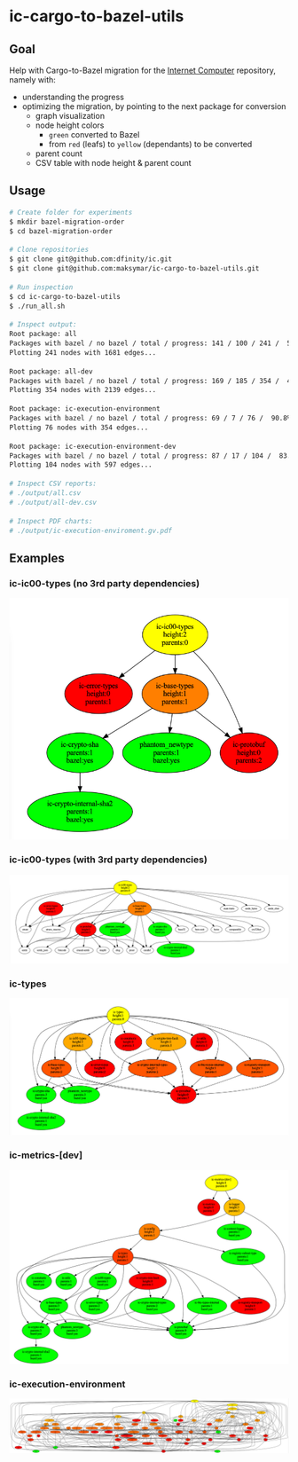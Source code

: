 # ic-cargo-to-bazel-utils

## Goal

Help with Cargo-to-Bazel migration for the [Internet Computer](https://github.com/dfinity/ic) repository, namely with:

- understanding the progress
- optimizing the migration, by pointing to the next package for conversion
  - graph visualization
  - node height colors
    - `green` converted to Bazel
    - from `red` (leafs) to `yellow` (dependants) to be converted
  - parent count
  - CSV table with node height & parent count

## Usage

```bash
# Create folder for experiments
$ mkdir bazel-migration-order
$ cd bazel-migration-order

# Clone repositories
$ git clone git@github.com:dfinity/ic.git
$ git clone git@github.com:maksymar/ic-cargo-to-bazel-utils.git

# Run inspection
$ cd ic-cargo-to-bazel-utils
$ ./run_all.sh

# Inspect output:
Root package: all
Packages with bazel / no bazel / total / progress: 141 / 100 / 241 /  58.5%
Plotting 241 nodes with 1681 edges...

Root package: all-dev
Packages with bazel / no bazel / total / progress: 169 / 185 / 354 /  47.7%
Plotting 354 nodes with 2139 edges...

Root package: ic-execution-environment
Packages with bazel / no bazel / total / progress: 69 / 7 / 76 /  90.8%
Plotting 76 nodes with 354 edges...

Root package: ic-execution-environment-dev
Packages with bazel / no bazel / total / progress: 87 / 17 / 104 /  83.7%
Plotting 104 nodes with 597 edges...

# Inspect CSV reports:
# ./output/all.csv
# ./output/all-dev.csv

# Inspect PDF charts:
# ./output/ic-execution-enviroment.gv.pdf
```

## Examples

### ic-ic00-types (no 3rd party dependencies)

![Example](./images/ic-ic00-types.png)

### ic-ic00-types (with 3rd party dependencies)
![Example](./images/ic-ic00-types-3p.png)

### ic-types
![Example](./images/ic-types.png)

### ic-metrics-[dev]
![Example](./images/ic-metrics-[dev].png)

### ic-execution-environment
![Example](./images/ic-execution-environment.png)
